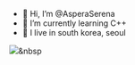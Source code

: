- 👋 Hi, I’m @AsperaSerena
- 🌱 I’m currently learning C++
- 🏡 I live in south korea, seoul


<img src="https://img.shields.io/badge/C++-00599C?style=flat-square&logo=C%2B%2B&logoColor=white"/></a>&nbsp 
